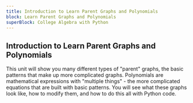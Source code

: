 ```yaml
---
title: Introduction to Learn Parent Graphs and Polynomials
block: Learn Parent Graphs and Polynomials
superBlock: College Algebra with Python
---
```


## Introduction to Learn Parent Graphs and Polynomials

This unit will show you many different types of "parent" graphs, the basic patterns that make up more complicated graphs. Polynomials are mathematical expressions with "multiple things" - the more complicated equations that are built with basic patterns. You will see what these graphs look like, how to modify them, and how to do this all with Python code.
